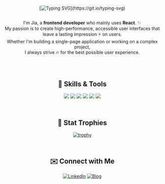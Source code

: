 <br/> 
<div align="center">

[![Typing SVG](https://readme-typing-svg.demolab.com?font=Modak&size=40&duration=3000&pause=800&color=5FA9FF&center=true&vCenter=true&width=500&lines=Hej%2C+v%C3%A4rlden!+Jag+heter+Jia!;Hello%2C+World!+I'm+Jia!)](https://git.io/typing-svg)

</div>

##

<div align="center">
I'm Jia, a <strong>frontend developer</strong> who mainly uses <strong>React</strong>. ✨️ <br/> My passion is to create high-performance, accessible user interfaces that leave a lasting impression ⚡️ on users. <br/> Whether I'm building a single-page application or working on a complex project, <br/> I always strive 🔥 for the best possible user experience.

<br /><br />

## 🔧 Skills & Tools

![](https://img.shields.io/badge/Code-React-informational?style=flat&logo=react&logoColor=white&color=5FA9FF)
![](https://img.shields.io/badge/Code-JavaScript-informational?style=flat&logo=javascript&logoColor=white&color=5FA9FF)
![](https://img.shields.io/badge/Style-StyledComponents-informational?style=flat&logo=styled-components&logoColor=white&color=5FA9FF)
![](https://img.shields.io/badge/Tools-PWA-informational?style=flat&logo=pwa&logoColor=white&color=5FA9FF)
![](https://img.shields.io/badge/Design-Figma-informational?style=flat&logo=figma&logoColor=white&color=5FA9FF)
![](https://img.shields.io/badge/Hosting-Vercel-informational?style=flat&logo=vercel&logoColor=white&color=5FA9FF)

<br />

## 🥇 Stat Trophies

[![trophy](https://github-profile-trophy.vercel.app/?username=ryo-ma&theme=discord&row=2&column=4)](https://github.com/jangjia01234/github-profile-trophy)

<br />

## ✉️ Connect with Me

[![LinkedIn](https://img.shields.io/badge/-LinkedIn-333?logo=linkedin&logoColor=white&style=for-the-badge)](https://www.linkedin.com/in/jiajang/)
[![Blog](https://img.shields.io/badge/-Blog-333?logo=react&logoColor=white&style=for-the-badge)](https://hejnino.tistory.com/)

<br />
</div>
